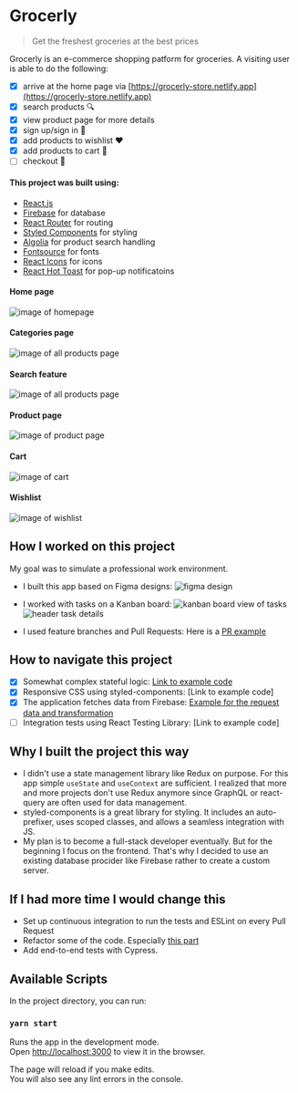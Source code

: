 <!-- ? change order of some content, and maybe reduce the number of images -->

# Grocerly

> Get the freshest groceries at the best prices

Grocerly is an e-commerce shopping patform for groceries.
A visiting user is able to do the following:

- [x] arrive at the home page via [https://grocerly-store.netlify.app](https://grocerly-store.netlify.app)
- [x] search products :mag:
- [x] view product page for more details
- [x] sign up/sign in :bust_in_silhouette:
- [x] add products to wishlist :hearts:
- [x] add products to cart :shopping_cart:
- [ ] checkout :tada:

#### This project was built using:

- [React.js](https://reactjs.org/)
- [Firebase](https://firebase.google.com/) for database
- [React Router](https://reactrouter.com/) for routing
- [Styled Components](https://www.styled-components.com/) for styling
- [Algolia](https://www.algolia.com/) for product search handling
- [Fontsource](https://fontsource.org/) for fonts
- [React Icons](https://react-icons.github.io/react-icons) for icons
- [React Hot Toast](https://react-hot-toast.com/) for pop-up notificatoins

#### Home page

![image of homepage](/src/assets/screenshots/home-page.jpeg)

#### Categories page

![image of all products page](/src/assets/screenshots/categories-page.jpeg)

#### Search feature

![image of all products page](/src/assets/screenshots/search.jpeg)

#### Product page

![image of product page](/src/assets/screenshots/product-page.jpeg)

#### Cart

![image of cart](/src/assets/screenshots/cart.jpeg)

#### Wishlist

![image of wishlist](/src/assets/screenshots/wishlist.jpeg)

## How I worked on this project

My goal was to simulate a professional work environment.

- I built this app based on Figma designs:
  ![figma design](/src/assets/screenshots/figma-home-page.jpeg)
  <!-- ![figma design](/src/assets/screenshots/figma-header.jpeg)
  ![figma design](/src/assets/screenshots/figma-footer.jpeg) -->

- I worked with tasks on a Kanban board:
  ![kanban board view of tasks](/src/assets/screenshots/github-tasks.jpeg)
  ![header task details](/src/assets/screenshots/github-tasks-header.jpeg)

- I used feature branches and Pull Requests: Here is a [PR example](https://github.com/Cyanhead/grocerly/pull/2)

## How to navigate this project

- [x] Somewhat complex stateful logic: [Link to example code](https://github.com/Cyanhead/grocerly/blob/main/src/context/StateContext.js#:~:text=const%20onAdd%20%3D,%7D%3B)
- [x] Responsive CSS using styled-components: [Link to example code]
- [x] The application fetches data from Firebase: [Example for the request data and transformation ](https://github.com/Cyanhead/grocerly/blob/main/src/pages/SearchPage/SearchPage.jsx#L30:~:text=const%20fetchProducts%20%3D,%7D%3B)
- [ ] Integration tests using React Testing Library: [Link to example code]

## Why I built the project this way

- I didn't use a state management library like Redux on purpose. For this app simple `useState` and `useContext` are sufficient. I realized that more and more projects don't use Redux anymore since GraphQL or
  react-query are often used for data management.
- styled-components is a great library for styling. It includes an auto-prefixer, uses scoped
  classes, and allows a seamless integration with JS.
- My plan is to become a full-stack developer eventually. But for the beginning I focus on the
  frontend. That's why I decided to use an existing database procider like Firebase rather to create a custom server.
    <!-- I have
    basic backend knowledge as well. -->
  <!-- - Testing is an essential part of production applications. Testing Library is the go-to library in the
    React community. I covered the essential features of the app with tests. -->

## If I had more time I would change this

- Set up continuous integration to run the tests and ESLint on every Pull Request
- Refactor some of the code. Especially [this part](https://github.com/Cyanhead/grocerly/blob/main/src/pages/AddProduct/AddProduct.jsx#:~:text=%7D%3B-,const%20uploadProductsV2%20%3D%20productsArray%20%3D%3E%20%7B,%7D%3B,-const%20areAllPhotosSelected%20%3D)
- Add end-to-end tests with Cypress.

## Available Scripts

In the project directory, you can run:

### `yarn start`

Runs the app in the development mode.<br />
Open [http://localhost:3000](http://localhost:3000) to view it in the browser.

The page will reload if you make edits.<br />
You will also see any lint errors in the console.

<!-- ### `yarn test`

Launches the test runner in the interactive watch mode.<br /> -->

<!-- ### `yarn build`

Builds the app for production to the `build` folder.<br />
It correctly bundles React in production mode and optimizes the build for the best performance. -->
